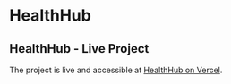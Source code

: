 # HealthHub

## HealthHub - Live Project

The project is live and accessible at [HealthHub on Vercel](https://health-hub-three.vercel.app).
